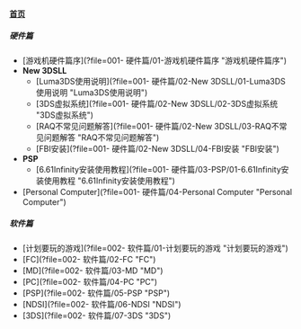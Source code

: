 
#### [首页](?file=home-首页)

#####  硬件篇
- [游戏机硬件篇序](?file=001- 硬件篇/01-游戏机硬件篇序 "游戏机硬件篇序")
- **New 3DSLL**
    - [Luma3DS使用说明](?file=001- 硬件篇/02-New 3DSLL/01-Luma3DS使用说明 "Luma3DS使用说明")
    - [3DS虚拟系统](?file=001- 硬件篇/02-New 3DSLL/02-3DS虚拟系统 "3DS虚拟系统")
    - [RAQ不常见问题解答](?file=001- 硬件篇/02-New 3DSLL/03-RAQ不常见问题解答 "RAQ不常见问题解答")
    - [FBI安装](?file=001- 硬件篇/02-New 3DSLL/04-FBI安装 "FBI安装")
- **PSP**
    - [6.61Infinity安装使用教程](?file=001- 硬件篇/03-PSP/01-6.61Infinity安装使用教程 "6.61Infinity安装使用教程")
- [Personal Computer](?file=001- 硬件篇/04-Personal Computer "Personal Computer")

#####  软件篇
- [计划要玩的游戏](?file=002- 软件篇/01-计划要玩的游戏 "计划要玩的游戏")
- [FC](?file=002- 软件篇/02-FC "FC")
- [MD](?file=002- 软件篇/03-MD "MD")
- [PC](?file=002- 软件篇/04-PC "PC")
- [PSP](?file=002- 软件篇/05-PSP "PSP")
- [NDSI](?file=002- 软件篇/06-NDSI "NDSI")
- [3DS](?file=002- 软件篇/07-3DS "3DS")
